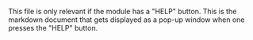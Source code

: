 This file is only relevant if the module has a "HELP" button. This is the markdown document that gets displayed as a pop-up window when one presses the "HELP" button.